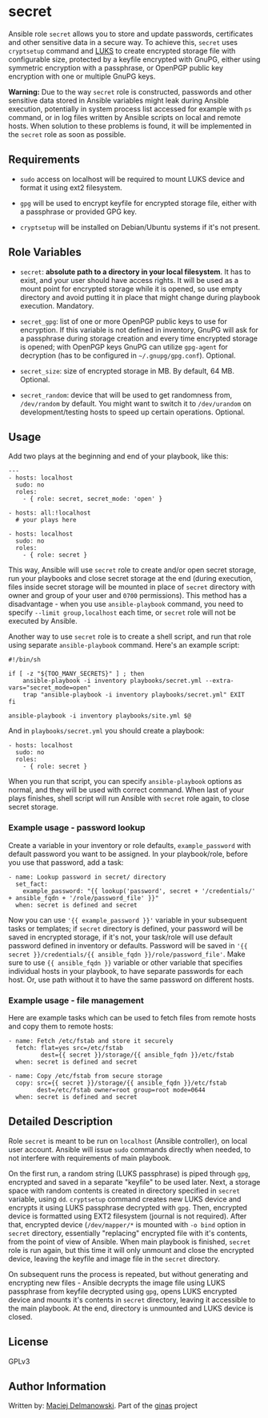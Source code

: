 secret
======

Ansible role `secret` allows you to store and update passwords, certificates and other sensitive data in a secure way. To achieve this, `secret` uses `cryptsetup` command and [LUKS](https://en.wikipedia.org/wiki/Linux_Unified_Key_Setup) to create encrypted storage file with configurable size, protected by a keyfile encrypted with GnuPG, either using symmetric encryption with a passphrase, or OpenPGP public key encryption with one or multiple GnuPG keys.

**Warning:** Due to the way `secret` role is constructed, passwords and other sensitive data stored in Ansible variables might leak during Ansible execution, potentially in system process list accessed for example with `ps` command, or in log files written by Ansible scripts on local and remote hosts. When solution to these problems is found, it will be implemented in the `secret` role as soon as possible.

Requirements
------------

- `sudo` access on localhost will be required to mount LUKS device and format it using ext2 filesystem.

- `gpg` will be used to encrypt keyfile for encrypted storage file, either with a passphrase or provided GPG key.

- `cryptsetup` will be installed on Debian/Ubuntu systems if it's not present.

Role Variables
--------------

- `secret`: **absolute path to a directory in your local filesystem**. It has to exist, and your user should have access rights. It will be used as a mount point for encrypted storage while it is opened, so use empty directory and avoid putting it in place that might change during playbook execution. Mandatory.

- `secret_gpg`: list of one or more OpenPGP public keys to use for encryption. If this variable is not defined in inventory, GnuPG will ask for a passphrase during storage creation and every time encrypted storage is opened; with OpenPGP keys GnuPG can utilize `gpg-agent` for decryption (has to be configured in `~/.gnupg/gpg.conf`). Optional.

- `secret_size`: size of encrypted storage in MB. By default, 64 MB. Optional.

- `secret_random`: device that will be used to get randomness from, `/dev/random` by default. You might want to switch it to `/dev/urandom` on development/testing hosts to speed up certain operations. Optional.

Usage
-----

Add two plays at the beginning and end of your playbook, like this:

    ---
    - hosts: localhost
      sudo: no
      roles:
        - { role: secret, secret_mode: 'open' }
    
    - hosts: all:!localhost
      # your plays here
    
    - hosts: localhost
      sudo: no
      roles:
        - { role: secret }

This way, Ansible will use `secret` role to create and/or open secret storage, run your playbooks and close secret storage at the end (during execution, files inside secret storage will be mounted in place of `secret` directory with owner and group of your user and `0700` permissions). This method has a disadvantage - when you use `ansible-playbook` command, you need to specify `--limit group,localhost` each time, or `secret` role will not be executed by Ansible.

Another way to use `secret` role is to create a shell script, and run that role using separate `ansible-playbook` command. Here's an example script:

    #!/bin/sh
    
    if [ -z "${TOO_MANY_SECRETS}" ] ; then
    	ansible-playbook -i inventory playbooks/secret.yml --extra-vars="secret_mode=open"
    	trap "ansible-playbook -i inventory playbooks/secret.yml" EXIT
    fi
    
    ansible-playbook -i inventory playbooks/site.yml $@

And in `playbooks/secret.yml` you should create a playbook:

    - hosts: localhost
      sudo: no
      roles:
        - { role: secret }

When you run that script, you can specify `ansible-playbook` options as normal, and they will be used with correct command. When last of your plays finishes, shell script will run Ansible with `secret` role again, to close secret storage.

### Example usage - password lookup

Create a variable in your inventory or role defaults, `example_password` with default password you want to be assigned. In your playbook/role, before you use that password, add a task:

    - name: Lookup password in secret/ directory
      set_fact:
        example_password: "{{ lookup('password', secret + '/credentials/' + ansible_fqdn + '/role/password_file' }}"
      when: secret is defined and secret

Now you can use `'{{ example_password }}'` variable in your subsequent tasks or templates; if `secret` directory is defined, your password will be saved in encrypted storage, if it's not, your task/role will use default password defined in inventory or defaults. Password will be saved in `'{{ secret }}/credentials/{{ ansible_fqdn }}/role/password_file'`. Make sure to use `{{ ansible_fqdn }}` variable or other variable that specifies individual hosts in your playbook, to have separate passwords for each host. Or, use path without it to have the same password on different hosts.

### Example usage - file management

Here are example tasks which can be used to fetch files from remote hosts and copy them to remote hosts:

    - name: Fetch /etc/fstab and store it securely
      fetch: flat=yes src=/etc/fstab
             dest={{ secret }}/storage/{{ ansible_fqdn }}/etc/fstab
      when: secret is defined and secret
    
    - name: Copy /etc/fstab from secure storage
      copy: src={{ secret }}/storage/{{ ansible_fqdn }}/etc/fstab
            dest=/etc/fstab owner=root group=root mode=0644
      when: secret is defined and secret


Detailed Description
--------------------

Role `secret` is meant to be run on `localhost` (Ansible controller), on local user account. Ansible will issue `sudo` commands directly when needed, to not interfere with requirements of main playbook.

On the first run, a random string (LUKS passphrase) is piped through `gpg`, encrypted and saved in a separate "keyfile" to be used later. Next, a storage space with random contents is created in directory specified in `secret` variable, using `dd`. `cryptsetup` command creates new LUKS device and encrypts it using LUKS passphrase decrypted with `gpg`. Then, encrypted device is formatted using EXT2 filesystem (journal is not required). After that, encrypted device (`/dev/mapper/*` is mounted with `-o bind` option in `secret` directory, essentially "replacing" encrypted file with it's contents, from the point of view of Ansible. When main playbook is finished, `secret` role is run again, but this time it will only unmount and close the encrypted device, leaving the keyfile and image file in the `secret` directory.

On subsequent runs the process is repeated, but without generating and encrypting new files - Ansible decrypts the image file using LUKS passphrase from keyfile decrypted using `gpg`, opens LUKS encrypted device and mounts it's contents in `secret` directory, leaving it accessible to the main playbook. At the end, directory is unmounted and LUKS device is closed.

License
-------

GPLv3

Author Information
------------------

Written by: [Maciej Delmanowski](http://twitter.com/drybjed). Part of the [ginas](https://github.com/ginas/) project

